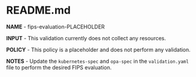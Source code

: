 # README.md

**NAME** - fips-evaluation-PLACEHOLDER

**INPUT** - This validation currently does not collect any resources.

**POLICY** - This policy is a placeholder and does not perform any validation.

**NOTES** - Update the `kubernetes-spec` and `opa-spec` in the `validation.yaml` file to perform the desired FIPS evaluation.